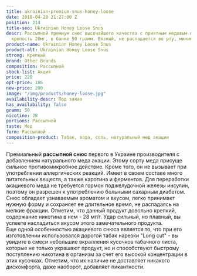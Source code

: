 ```yaml
---
title: ukrainian-premium-snus-honey-loose
date: 2018-04-20 21:27:00 Z
position: 214
title-seo: Ukrainian Honey Loose Snus
descr: Рассыпной премиум снюс высочайшего качества с приятным медовым вкусом. Никотиновая
  крепость 20мг, в банке 50 грамм. Вязкий, не распадается во рту, минимальный потек.
product-name: Ukrainian Honey Loose Snus
product-alt: Ukrainian Honey Loose Snus
strong: Крепкий
brand: Other Brands
composition: Рассыпной
stock-list: Акция
price: 220
opt-price: 186
new-price: 200
image: "/img/products/honey-loose.jpg"
availability-descr: Под заказ
has_availability: false
gramm: 50
nicotine: 28
portions: Рассыпной
taste: Мед
form: Рассыпной
composition-product: Табак, вода, соль, натуральный мед акации
---
```


Премиальный **рассыпной снюс** первого в Украине производителя с добавлением натурального меда акации. Этому сорту меда присуще сильное противомикробное действие. Кроме того, он не вызывает при употреблении аллергических реакций. Имеет в своем составе много питательных веществ, а также каротина и ферментов. Для переработки акациевого меда не требуется гормон поджелудочной железы инсулин, поэтому он разрешен к употреблению больными сахарным диабетом.<br>
Снюс обладает узнаваемым ароматом и вкусом, легко принимает нужную форму и сохраняет ее длительное время, не распадаясь на мелкие фракции. Отметим, что данный продукт довольно крепкий, содержание никотина в нем - 28 мг/г. Удар сильный, но плавный, вы успеете насладиться вкусом этого замечательного продукта.<br>
Еще одной особенностью акациевого снюса является то, что при его изготовлении использовался дорогой табак нарезки "Long cut" - вы увидите в смеси небольшие вкрапления кусочков табачного листа, которые не только украшают продукт, но и способствуют быстрому поступлению никотина в организм за счет его высокой концентрации в этих кусочках. Отметим, что их наличие не доставляет никакого дискомфорта, даже наоборот, добавляет пикантности.
